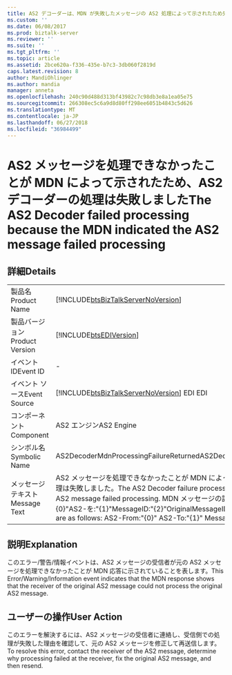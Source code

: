 ```yaml
---
title: AS2 デコーダーは、MDN が失敗したメッセージの AS2 処理によって示されたため失敗しました |Microsoft Docs
ms.custom: ''
ms.date: 06/08/2017
ms.prod: biztalk-server
ms.reviewer: ''
ms.suite: ''
ms.tgt_pltfrm: ''
ms.topic: article
ms.assetid: 2bce620a-f336-435e-b7c3-3db060f2819d
caps.latest.revision: 8
author: MandiOhlinger
ms.author: mandia
manager: anneta
ms.openlocfilehash: 240c90d488d313bf43982c7c98db3e8a1ea05e75
ms.sourcegitcommit: 266308ec5c6a9d8d80ff298ee6051b4843c5d626
ms.translationtype: MT
ms.contentlocale: ja-JP
ms.lasthandoff: 06/27/2018
ms.locfileid: "36984499"
---
```

# <a name="the-as2-decoder-failed-processing-because-the-mdn-indicated-the-as2-message-failed-processing"></a><span data-ttu-id="f0d4f-102">AS2 メッセージを処理できなかったことが MDN によって示されたため、AS2 デコーダーの処理は失敗しました</span><span class="sxs-lookup"><span data-stu-id="f0d4f-102">The AS2 Decoder failed processing because the MDN indicated the AS2 message failed processing</span></span>
## <a name="details"></a><span data-ttu-id="f0d4f-103">詳細</span><span class="sxs-lookup"><span data-stu-id="f0d4f-103">Details</span></span>  
  
|                 |                                                                                                                                                                                                                  |
|-----------------|------------------------------------------------------------------------------------------------------------------------------------------------------------------------------------------------------------------|
|  <span data-ttu-id="f0d4f-104">製品名</span><span class="sxs-lookup"><span data-stu-id="f0d4f-104">Product Name</span></span>   |                                                                [!INCLUDE[btsBizTalkServerNoVersion](../includes/btsbiztalkservernoversion-md.md)]                                                                |
| <span data-ttu-id="f0d4f-105">製品バージョン</span><span class="sxs-lookup"><span data-stu-id="f0d4f-105">Product Version</span></span> |                                                                            [!INCLUDE[btsEDIVersion](../includes/btsediversion-md.md)]                                                                            |
|    <span data-ttu-id="f0d4f-106">イベント ID</span><span class="sxs-lookup"><span data-stu-id="f0d4f-106">Event ID</span></span>     |                                                                                                        -                                                                                                         |
|  <span data-ttu-id="f0d4f-107">イベント ソース</span><span class="sxs-lookup"><span data-stu-id="f0d4f-107">Event Source</span></span>   |                                                              [!INCLUDE[btsBizTalkServerNoVersion](../includes/btsbiztalkservernoversion-md.md)]<span data-ttu-id="f0d4f-108"> EDI</span><span class="sxs-lookup"><span data-stu-id="f0d4f-108"> EDI</span></span>                                                              |
|    <span data-ttu-id="f0d4f-109">コンポーネント</span><span class="sxs-lookup"><span data-stu-id="f0d4f-109">Component</span></span>    |                                                                                                    <span data-ttu-id="f0d4f-110">AS2 エンジン</span><span class="sxs-lookup"><span data-stu-id="f0d4f-110">AS2 Engine</span></span>                                                                                                    |
|  <span data-ttu-id="f0d4f-111">シンボル名</span><span class="sxs-lookup"><span data-stu-id="f0d4f-111">Symbolic Name</span></span>  |                                                                                      <span data-ttu-id="f0d4f-112">AS2DecoderMdnProcessingFailureReturned</span><span class="sxs-lookup"><span data-stu-id="f0d4f-112">AS2DecoderMdnProcessingFailureReturned</span></span>                                                                                      |
|  <span data-ttu-id="f0d4f-113">メッセージ テキスト</span><span class="sxs-lookup"><span data-stu-id="f0d4f-113">Message Text</span></span>   | <span data-ttu-id="f0d4f-114">AS2 メッセージを処理できなかったことが MDN によって示されたため、AS2 デコーダの処理は失敗しました。</span><span class="sxs-lookup"><span data-stu-id="f0d4f-114">The AS2 Decoder failure processing because the MDN indicated the AS2 message failed processing.</span></span>  <span data-ttu-id="f0d4f-115">MDN メッセージの詳細は次のとおり: AS2-から:"{0}"AS2-を:"{1}"MessageID:"{2}"OriginalMessageID:"{3}"</span><span class="sxs-lookup"><span data-stu-id="f0d4f-115">Details of the MDN message are as follows:  AS2-From:"{0}" AS2-To:"{1}" MessageID:"{2}" OriginalMessageID:"{3}"</span></span> |
  
## <a name="explanation"></a><span data-ttu-id="f0d4f-116">説明</span><span class="sxs-lookup"><span data-stu-id="f0d4f-116">Explanation</span></span>  
 <span data-ttu-id="f0d4f-117">このエラー/警告/情報イベントは、AS2 メッセージの受信者が元の AS2 メッセージを処理できなかったことが MDN 応答に示されていることを表します。</span><span class="sxs-lookup"><span data-stu-id="f0d4f-117">This Error/Warning/Information event indicates that the MDN response shows that the receiver of the original AS2 message could not process the original AS2 message.</span></span>  
  
## <a name="user-action"></a><span data-ttu-id="f0d4f-118">ユーザーの操作</span><span class="sxs-lookup"><span data-stu-id="f0d4f-118">User Action</span></span>  
 <span data-ttu-id="f0d4f-119">このエラーを解決するには、AS2 メッセージの受信者に連絡し、受信側での処理が失敗した理由を確認して、元の AS2 メッセージを修正して再送信します。</span><span class="sxs-lookup"><span data-stu-id="f0d4f-119">To resolve this error, contact the receiver of the AS2 message, determine why processing failed at the receiver, fix the original AS2 message, and then resend.</span></span>